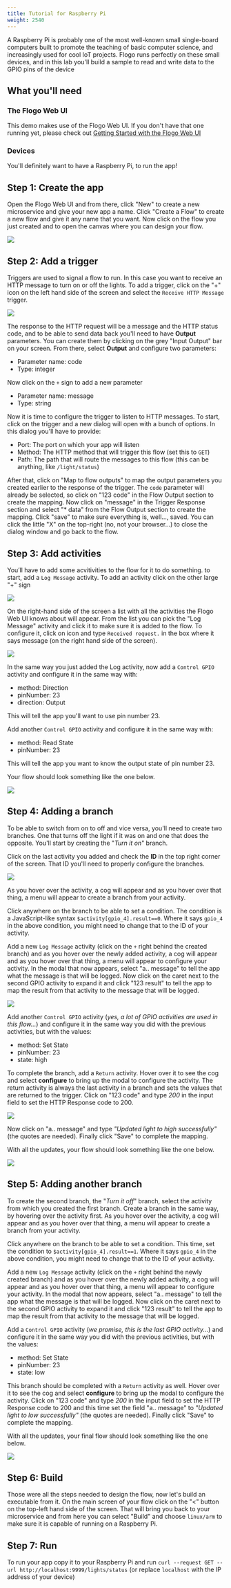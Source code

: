 ```yaml
---
title: Tutorial for Raspberry Pi
weight: 2540
---
```


A Raspberry Pi is probably one of the most well-known small single-board computers built to promote the teaching of basic computer science, and increasingly used for cool IoT projects. Flogo runs perfectly on these small devices, and in this lab you'll build a sample to read and write data to the GPIO pins of the device

## What you'll need
### The Flogo Web UI
This demo makes use of the Flogo Web UI. If you don't have that one running yet, please check out [Getting Started with the Flogo Web UI](https://tibcosoftware.github.io/flogo/getting-started/getting-started-webui/)

### Devices
You'll definitely want to have a Raspberry Pi, to run the app!

## Step 1: Create the app
Open the Flogo Web UI and from there, click "New" to create a new microservice and give your new app a name. Click "Create a Flow" to create a new flow and give it any name that you want. Now click on the flow you just created and to open the canvas where you can design your flow. 

![](../../images/labs/raspberry-iot-demo/step1.png)

## Step 2: Add a trigger
Triggers are used to signal a flow to run. In this case you want to receive an HTTP message to turn on or off the lights. To add a trigger, click on the "+" icon on the left hand side of the screen and select the `Receive HTTP Message` trigger.

![](../../images/labs/raspberry-iot-demo/step2.png)

The response to the HTTP request will be a message and the HTTP status code, and to be able to send data back you'll need to have **Output** parameters. You can create them by clicking on the grey "Input Output" bar on your screen. From there, select **Output** and configure two parameters:

* Parameter name: code
* Type: integer

Now click on the `+` sign to add a new parameter

* Parameter name: message
* Type: string

Now it is time to configure the trigger to listen to HTTP messages. To start, click on the trigger and a new dialog will open with a bunch of options. In this dialog you'll have to provide:

* Port: The port on which your app will listen
* Method: The HTTP method that will trigger this flow (set this to `GET`)
* Path: The path that will route the messages to this flow (this can be anything, like `/light/status`)

After that, click on "Map to flow outputs" to map the output parameters you created earlier to the response of the trigger. The `code` parameter will already be selected, so click on "123 code" in the Flow Output section to create the mapping. Now click on "message" in the Trigger Response section and select "* data" from the Flow Output section to create the mapping. Click "save" to make sure everything is, well…, saved. You can click the little "X" on the top-right (no, not your browser…) to close the dialog window and go back to the flow. 

## Step 3: Add activities
You’ll have to add some acvitivities to the flow for it to do something. to start, add a `Log Message` activity. To add an activity click on the other large "+" sign

![](../../images/labs/raspberry-iot-demo/step3.png)

On the right-hand side of the screen a list with all the activities the Flogo Web UI knows about will appear. From the list you can pick the "Log Message" activity and click it to make sure it is added to the flow. To configure it, click on icon and type `Received request.` in the box where it says message (on the right hand side of the screen).

![](../../images/labs/raspberry-iot-demo/step4.png)

In the same way you just added the Log activity, now add a `Control GPIO` activity and configure it in the same way with:

* method: Direction
* pinNumber: 23
* direction: Output

This will tell the app you'll want to use pin number 23.

Add another `Control GPIO` activity and configure it in the same way with:

* method: Read State
* pinNumber: 23

This will tell the app you want to know the output state of pin number 23.

Your flow should look something like the one below.

![](../../images/labs/raspberry-iot-demo/step5.png)

## Step 4: Adding a branch
To be able to switch from on to off and vice versa, you'll need to create two branches. One that turns off the light if it was on and one that does the opposite. You'll start by creating the "_Turn it on_" branch.

Click on the last activity you added and check the **ID** in the top right corner of the screen. That ID you'll need to properly configure the branches.

![](../../images/labs/raspberry-iot-demo/step6.png)

As you hover over the activity, a cog will appear and as you hover over that thing, a menu will appear to create a branch from your activity.

Click anywhere on the branch to be able to set a condition. The condition is a JavaScript-like syntax `$activity[gpio_4].result==0`. Where it says `gpio_4` in the above condition, you might need to change that to the ID of your activity.

Add a new `Log Message` activity (click on the `+` right behind the created branch) and as you hover over the newly added activity, a cog will appear and as you hover over that thing, a menu will appear to configure your activity. In the modal that now appears, select "a.. message" to tell the app what the message is that will be logged. Now click on the caret next to the second GPIO activity to expand it and click "123 result" to tell the app to map the result from that activity to the message that will be logged.

![](../../images/labs/raspberry-iot-demo/step7.png)

Add another `Control GPIO` activity (_yes, a lot of GPIO activities are used in this flow..._) and configure it in the same way you did with the previous activities, but with the values:

* method: Set State
* pinNumber: 23
* state: high

To complete the branch, add a `Return` activity. Hover over it to see the cog and select **configure** to bring up the modal to configure the activity. The return activity is always the last activity in a branch and sets the values that are returned to the trigger. Click on "123 code" and type _200_ in the input field to set the HTTP Response code to 200.

![](../../images/labs/raspberry-iot-demo/step8.png)

Now click on "a.. message" and type _"Updated light to high successfully"_ (the quotes are needed). Finally click "Save" to complete the mapping.

With all the updates, your flow should look something like the one below.

![](../../images/labs/raspberry-iot-demo/step9.png)

## Step 5: Adding another branch
To create the second branch, the "_Turn it off_" branch, select the activity from which you created the first branch. Create a branch in the same way, by hovering over the activity first. As you hover over the activity, a cog will appear and as you hover over that thing, a menu will appear to create a branch from your activity.

Click anywhere on the branch to be able to set a condition. This time, set the condition to `$activity[gpio_4].result==1`. Where it says `gpio_4` in the above condition, you might need to change that to the ID of your activity.

Add a new `Log Message` activity (click on the `+` right behind the newly created branch) and as you hover over the newly added activity, a cog will appear and as you hover over that thing, a menu will appear to configure your activity. In the modal that now appears, select "a.. message" to tell the app what the message is that will be logged. Now click on the caret next to the second GPIO activity to expand it and click "123 result" to tell the app to map the result from that activity to the message that will be logged.

Add a `Control GPIO` activity (_we promise, this is the last GPIO activity..._) and configure it in the same way you did with the previous activities, but with the values:

* method: Set State
* pinNumber: 23
* state: low

This branch should be completed with a `Return` activity as well. Hover over it to see the cog and select **configure** to bring up the modal to configure the activity. Click on "123 code" and type _200_ in the input field to set the HTTP Response code to 200 and this time set the field  "a.. message" to _"Updated light to low successfully"_ (the quotes are needed). Finally click "Save" to complete the mapping.

With all the updates, your final flow should look something like the one below.

![](../../images/labs/raspberry-iot-demo/step10.png)

## Step 6: Build
Those were all the steps needed to design the flow, now let's build an executable from it. On the main screen of your flow click on the "<" button on the top-left hand side of the screen. That will bring you back to your microservice and from here you can select "Build" and choose `linux/arm` to make sure it is capable of running on a Raspberry Pi.

## Step 7: Run
To run your app copy it to your Raspberry Pi and run `curl --request GET --url http://localhost:9999/lights/status` (or replace `localhost` with the IP address of your device)